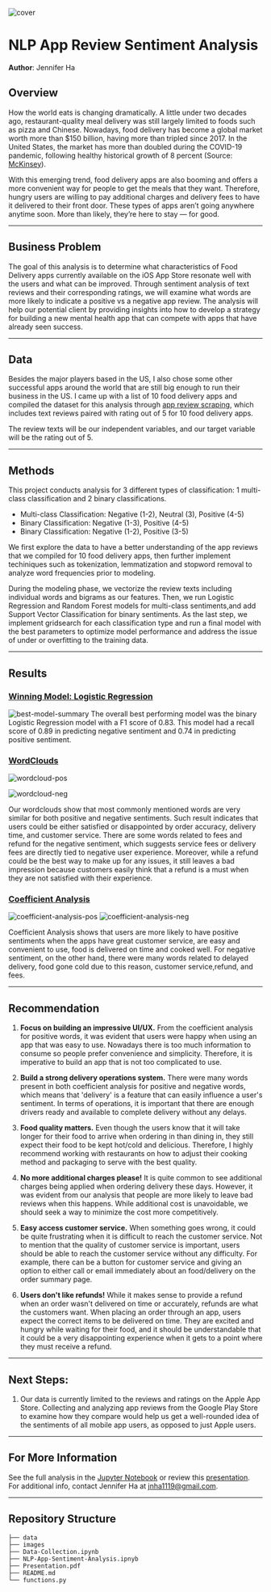 ![cover](./images/uber-eats-decade-review-2948.jpeg)

# NLP App Review Sentiment Analysis
**Author**: Jennifer Ha

## Overview
How the world eats is changing dramatically. A little under two decades ago, restaurant-quality meal delivery was still largely limited to foods such as pizza and Chinese. Nowadays, food delivery has become a global market worth more than $150 billion, having more than tripled since 2017. In the United States, the market has more than doubled during the COVID-19 pandemic, following healthy historical growth of 8 percent (Source: [McKinsey](https://www.mckinsey.com/industries/technology-media-and-telecommunications/our-insights/ordering-in-the-rapid-evolution-of-food-delivery)).

With this emerging trend, food delivery apps are also booming and offers a more convenient way for people to get the meals that they want. Therefore, hungry users are willing to pay additional charges and delivery fees to have it delivered to their front door. These types of apps aren’t going anywhere anytime soon. More than likely, they’re here to stay — for good. 
***

## Business Problem
The goal of this analysis is to determine what characteristics of Food Delivery apps currently available on the iOS App Store resonate well with the users and what can be improved. Through sentiment analysis of text reviews and their corresponding ratings, we will examine what words are more likely to indicate a positive vs a negative app review.
The analysis will help our potential client by providing insights into how to develop a strategy for building a new mental health app that can compete with apps that have already seen success.
***

## Data
Besides the major players based in the US, I also chose some other successful apps around the world that are still big enough to run their business in the US. I came up with a list of 10 food delivery apps and compiled the dataset for this analysis through [app review scraping](https://github.com/jennifernha/NLP-App-Reviews-Sentiment-Analysis/blob/main/Data-Collection.ipynb), which includes text reviews paired with rating out of 5 for 10 food delivery apps. 

The review texts will be our independent variables, and our target variable will be the rating out of 5.
***

## Methods
This project conducts analysis for 3 different types of classification: 1 multi-class classification and 2 binary classifications. 
 * Multi-class Classification: Negative (1-2), Neutral (3), Positive (4-5)
 * Binary Classification: Negative (1-3), Positive (4-5)
 * Binary Classification: Negative (1-2), Positive (3-5)

We first explore the data to have a better understanding of the app reviews that we compiled for 10 food delivery apps, then further implement techiniques such as tokenization, lemmatization and stopword removal to analyze word frequencies prior to modeling. 

During the modeling phase, we vectorize the review texts including individual words and bigrams as our features. Then, we run Logistic Regression and Random Forest models for multi-class sentiments,and add Support Vector Classification for binary sentiments. As the last step, we implement gridsearch for each classification type and run a final model with the best parameters to optimize model performance and address the issue of under or overfitting to the training data.
***

## Results
### <ins>Winning Model: Logistic Regression<ins>
![best-model-summary](./images/best-model-summary.png)
The overall best performing model was the binary Logistic Regression model with a F1 score of 0.83. This model had a recall score of 0.89 in predicting negative sentiment and 0.74 in predicting positive sentiment.

### <ins>WordClouds<ins>
![wordcloud-pos](./images/wordcloud-pos.png)

![wordcloud-neg](./images/wordcloud-neg.png)

Our wordclouds show that most commonly mentioned words are very similar for both positive and negative sentiments. Such result indicates that users could be either satisfied or disappointed by order accuracy, delivery time, and customer service. There are some words related to fees and refund for the negative sentiment, which suggests service fees or delivery fees are directly tied to negative user experience. Moreover, while a refund could be the best way to make up for any issues, it still leaves a bad impression because customers easily think that a refund is a must when they are not satisfied with their experience.  

### <ins>Coefficient Analysis<ins>
![coefficient-analysis-pos](./images/ca-pos.png) 
![coefficient-analysis-neg](./images/ca-neg.png) 

Coefficient Analysis shows that users are more likely to have positive sentiments when the apps have great customer service, are easy and convenient to use, food is delivered on time and cooked well. For negative sentiment, on the other hand, there were many words related to delayed delivery, food gone cold due to this reason, customer service,refund, and fees. 
***
## Recommendation
1. **Focus on building an impressive UI/UX.** From the coefficient analysis for positive words, it was evident that users were happy when using an app that was easy to use. Nowadays  there is too much information to consume so people prefer convenience and simplicity. Therefore, it is imperative to build an app that is not too complicated to use. 

2. **Build a strong delivery operations system.** There were many words present in both coefficient analysis for positive and negative words, which means that 'delivery' is a feature that can easily influence a user's sentiment. In terms of operations, it is important that there are enough drivers ready and available to complete delivery without any delays. 

3. **Food quality matters.** Even though the users know that it will take longer for their food to arrive when ordering in than dining in, they still expect their food to be kept hot/cold and delicious. Therefore, I highly recommend working with restaurants on how to adjust their cooking method and packaging to serve with the best quality.

4. **No more additional charges please!** It is quite common to see additional charges being applied when ordering delivery these days. However, it was evident from our analysis that people are more likely to leave bad reviews when this happens. While additional cost is unavoidable, we should seek a way to minimize the cost more competitively.

5. **Easy access customer service.** When something goes wrong, it could be quite frustrating when it is difficult to reach the customer service. Not to mention that the quality of customer service is important, users should be able to reach the customer service without any difficulty. For example, there can be a button for customer service and giving an option to either call or email immediately about an food/delivery on the order summary page. 

6. **Users don't like refunds!** While it makes sense to provide a refund when an order wasn't delivered on time or accurately, refunds are what the customers want. When placing an order through an app, users expect the correct items to be delivered on time. They are excited and hungry while waiting for their food, and it should be understandable that it could be a very disappointing experience when it gets to a point where they must receive a refund. 

***
## Next Steps:
1. Our data is currently limited to the reviews and ratings on the Apple App Store. Collecting and analyzing app reviews from the Google Play Store to examine how they compare would help us get a well-rounded idea of the sentiments of all mobile app users, as opposed to just Apple users.
***

## For More Information
See the full analysis in the [Jupyter Notebook](https://github.com/jennifernha/NLP-App-Reviews-Sentiment-Analysis/blob/main/NLP-App-Sentiment-Analysis.ipynb) or review this [presentation](https://github.com/jennifernha/NLP-App-Reviews-Sentiment-Analysis/blob/main/Presentation.pdf). For additional info, contact Jennifer Ha at jnha1119@gmail.com.
***

## Repository Structure
```
├── data
├── images 
├── Data-Collection.ipynb  
├── NLP-App-Sentiment-Analysis.ipnyb                        
├── Presentation.pdf
├── README.md             
└── functions.py